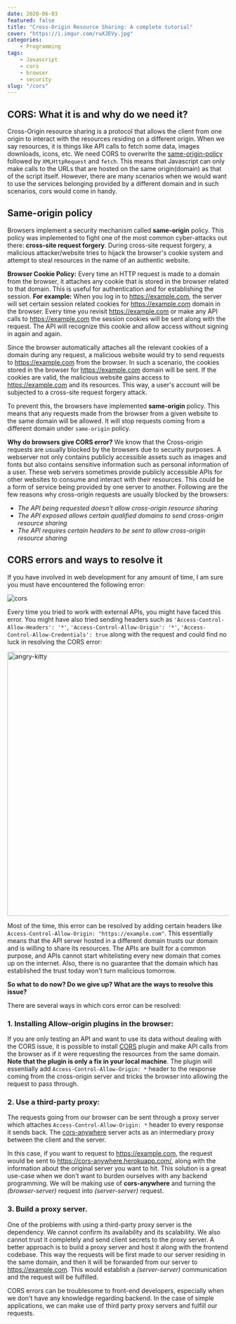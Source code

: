 ```yaml
---
date: 2020-06-03
featured: false
title: "Cross-Origin Resource Sharing: A complete tutorial"
cover: "https://i.imgur.com/ruXJEVy.jpg"
categories: 
    - Programming
tags:
    - Javascript
    - cors
    - browser
    - security
slug: "/cors"
---
```


## CORS: What it is and why do we need it?

Cross-Origin resource sharing is a protocol that allows the client from one origin to interact with the resources residing on a different origin. When we say resources, it is things like API calls to fetch some data, images downloads, icons, etc. We need CORS to overwrite the [same-origin-policy](https://developer.mozilla.org/en-US/docs/Web/Security/Same-origin_policy) followed by `XMLHttpRequest` and `fetch`.  This means that Javascript can only make calls to the URLs that are hosted on the same origin(domain) as that of the script itself. However, there are many scenarios when we would want to use the services belonging provided by a different domain and in such scenarios, cors would come in handy.

## Same-origin policy

Browsers implement a security mechanism called **same-origin** policy. This policy was implemented to fight one of the most common cyber-attacks out there: **cross-site request forgery**. During cross-site request forgery, a malicious attacker/website tries to hijack the browser's cookie system and attempt to steal resources in the name of an authentic website. 

**Browser Cookie Policy:**
Every time an HTTP request is made to a domain from the browser, it attaches any cookie that is stored in the browser related to that domain. This is useful for authentication and for establishing the session. **For example:** When you log in to https://example.com, the server will set certain session related cookies for https://example.com domain in the browser. Every time you revisit https://example.com or make any API calls to https://example.com the session cookies will be sent along with the request. The API will recognize this cookie and allow access without signing in again and again.

Since the browser automatically attaches all the relevant cookies of a domain during any request, a malicious website would try to send requests to https://example.com from the browser. In such a scenario, the cookies stored in the browser for https://example.com domain will be sent. If the cookies are valid, the malicious website gains access to https://example.com and its resources. This way, a user's account will be subjected to a cross-site request forgery attack.

To prevent this, the browsers have implemented **same-origin** policy. This means that any requests made from the browser from a given website to the same domain will be allowed. It will stop requests coming from a different domain under `same-origin` policy.

**Why do browsers give CORS error?**
We know that the Cross-origin requests are usually blocked by the browsers due to security purposes. A webserver not only contains publicly accessible assets such as images and fonts but also contains sensitive information such as personal information of a user. These web servers sometimes provide publicly accessible APIs for other websites to consume and interact with their resources. This could be a form of service being provided by one server to another. Following are the few reasons why cross-origin requests are usually blocked by the browsers:

- *The API being requested doesn't allow cross-origin resource sharing*
- *The API exposed allows certain qualified domains to send cross-origin resource sharing*
- *The API requires certain headers to be sent to allow cross-origin resource sharing*

## CORS errors and ways to resolve it

If you have involved in web development for any amount of time, I am sure you must have encountered the following error:

![cors](https://i.imgur.com/g3FhE8t.png)

Every time you tried to work with external APIs, you might have faced this error. You might have also tried sending headers such as `'Access-Control-Allow-Headers': '*'`, `'Access-Control-Allow-Origin': '*'`, `'Access-Control-Allow-Credentials': true` along with the request and could find no luck in resolving the CORS error:

<img src="https://i.imgur.com/17bz8uq.png" alt="angry-kitty" width="600px" /> 

Most of the time, this error can be resolved by adding certain headers like `Access-Control-Allow-Origin: "https://example.com"`. This essentially means that the API server hosted in a different domain trusts our domain and is willing to share its resources. The APIs are built for a common purpose, and APIs cannot start whitelisting every new domain that comes up on the internet. Also, there is no guarantee that the domain which has established the trust today won't turn malicious tomorrow.

**So what to do now? Do we give up? What are the ways to resolve this issue?**

There are several ways in which cors error can be resolved: 

### 1. Installing Allow-origin plugins in the browser: 
If you are only testing an API and want to use its data without dealing with the CORS issue, it is possible to install [CORS](https://chrome.google.com/webstore/detail/allow-cors-access-control/lhobafahddgcelffkeicbaginigeejlf?hl=en) plugin and make API calls from the browser as if it were requesting the resources from the same domain. **Note that the plugin is only a fix in your local machine**. The plugin will essentially add `Access-Control-Allow-Origin: *` header to the response coming from the cross-origin server and tricks the browser into allowing the request to pass through.

### 2. Use a third-party proxy:
The requests going from our browser can be sent through a proxy server which attaches `Access-Control-Allow-Origin: *` header to every response it sends back. The [cors-anywhere](https://github.com/Rob--W/cors-anywhere/#documentation) server acts as an intermediary proxy between the client and the server.

In this case, if you want to request to https://example.com, the request would be sent to https://cors-anywhere.herokuapp.com/, along with the information about the original server you want to hit. This solution is a great use-case when we don't want to burden ourselves with any backend programming. We will be making use of **cors-anywhere** and turning the *(browser-server)* request into *(server-server)* request.

### 3. Build a proxy server.

One of the problems with using a third-party proxy server is the dependency. We cannot confirm its availability and its scalability. We also cannot trust it completely and send client secrets to the proxy server. A better approach is to build a proxy server and host it along with the frontend codebase. This way the requests will be first made to our server residing in the same domain, and then it will be forwarded from our server to https://example.com. This would establish a *(server-server)* communication and the request will be fulfilled.

CORS errors can be troublesome to front-end developers, especially when we don't have any knowledge regarding backend. In the case of simple applications, we can make use of third party proxy servers and fulfill our requests. 
